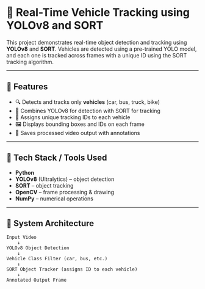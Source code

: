 # 🚦 Real-Time Vehicle Tracking using YOLOv8 and SORT

This project demonstrates real-time object detection and tracking using **YOLOv8** and **SORT**. Vehicles are detected using a pre-trained YOLO model, and each one is tracked across frames with a unique ID using the SORT tracking algorithm.

---

## 📌 Features

- 🔍 Detects and tracks only **vehicles** (car, bus, truck, bike)
- 🧠 Combines YOLOv8 for detection with SORT for tracking
- 🎯 Assigns unique tracking IDs to each vehicle
- 🖼️ Displays bounding boxes and IDs on each frame
- 💾 Saves processed video output with annotations

---

## 🧰 Tech Stack / Tools Used

- **Python**  
- **YOLOv8** (Ultralytics) – object detection  
- **SORT** – object tracking  
- **OpenCV** – frame processing & drawing  
- **NumPy** – numerical operations  

---

## 🧠 System Architecture

```text
Input Video
    ↓
YOLOv8 Object Detection
    ↓
Vehicle Class Filter (car, bus, etc.)
    ↓
SORT Object Tracker (assigns ID to each vehicle)
    ↓
Annotated Output Frame
